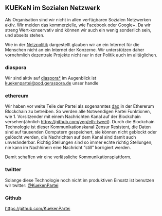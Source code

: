 KUEKeN im Sozialen Netzwerk
---------------------------

Als Organisation sind wir nicht in allen verfügbaren Sozialen Netzwerken
aktiv. Wir meiden das kommerzielle, wie Facebook oder Google+. Da wir
streng Wert-konservativ sind können wir auch ein wenig sonderlich sein,
und abseits stehen.

Wie in der [Netzpolitik](/wiki/Netzpolitik.md "wikilink") dargestellt glauben wir
an ein Internet für die Menschen nicht an ein Internet der Konzerne. Wir
unterstützen daher vornehmlich dezentrale Projekte nicht nur in der
Politik auch im alltäglichen.

### diaspora

Wir sind aktiv auf [diaspora\*](https://diasporafoundation.org/) im
Augenblick ist
[kuekenpartei@pod.geraspora.de](https://pod.geraspora.de/people/253952d09cd60133273c4860008dbc6c)
unser handle

### ethereum

Wir haben vor weite Teile der Partei als sogenanntes
[dao](https://en.wikipedia.org/wiki/Decentralized_autonomous_organization)
in der Ethererum Blockchain zu betreiben. So werden alle Notwendigen
Partei Funktionen, wie 1. Vorsitzender mit einem Nachrichten Kanal auf
der Blockchain versehen(ähnlich <https://github.com/yep/eth-tweet>).
Durch die Blockchain Technologie ist dieser Kommunikationskanal Zensur
Resistent, die Daten sind auf tausenden Computern gespeichert, sie
können nicht geblockt oder gelöscht werden, die Nachrichten auf dem
Kanal sind damit auch unveränderbar. Richtig Stellungen sind so immer
echte richtig Stellungen, nie kann im Nachhinein eine Nachricht “still”
korrigiert werden.

Damit schaffen wir eine verlässliche Kommunikationsplattform.

### twitter

Solange diese Technologie noch nicht im produktiven Einsatz ist benutzen
wir twitter: [@KuekenPartei](https://twitter.com/KuekenPartei)

### Github

<https://github.com/KuekenPartei>
